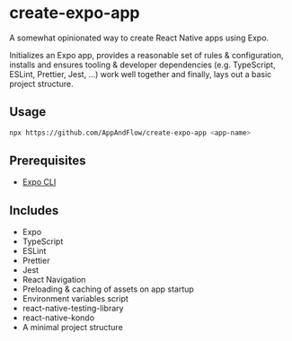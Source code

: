 # create-expo-app

A somewhat opinionated way to create React Native apps using Expo.

Initializes an Expo app, provides a reasonable set of rules & configuration, installs and ensures tooling & developer dependencies (e.g. TypeScript, ESLint, Prettier, Jest, ...) work well together and finally, lays out a basic project structure.

## Usage

```sh
npx https://github.com/AppAndFlow/create-expo-app <app-name>
```

## Prerequisites

- [Expo CLI](https://www.npmjs.com/package/expo-cli)

## Includes

- Expo
- TypeScript
- ESLint
- Prettier
- Jest
- React Navigation
- Preloading & caching of assets on app startup
- Environment variables script
- react-native-testing-library
- react-native-kondo
- A minimal project structure
